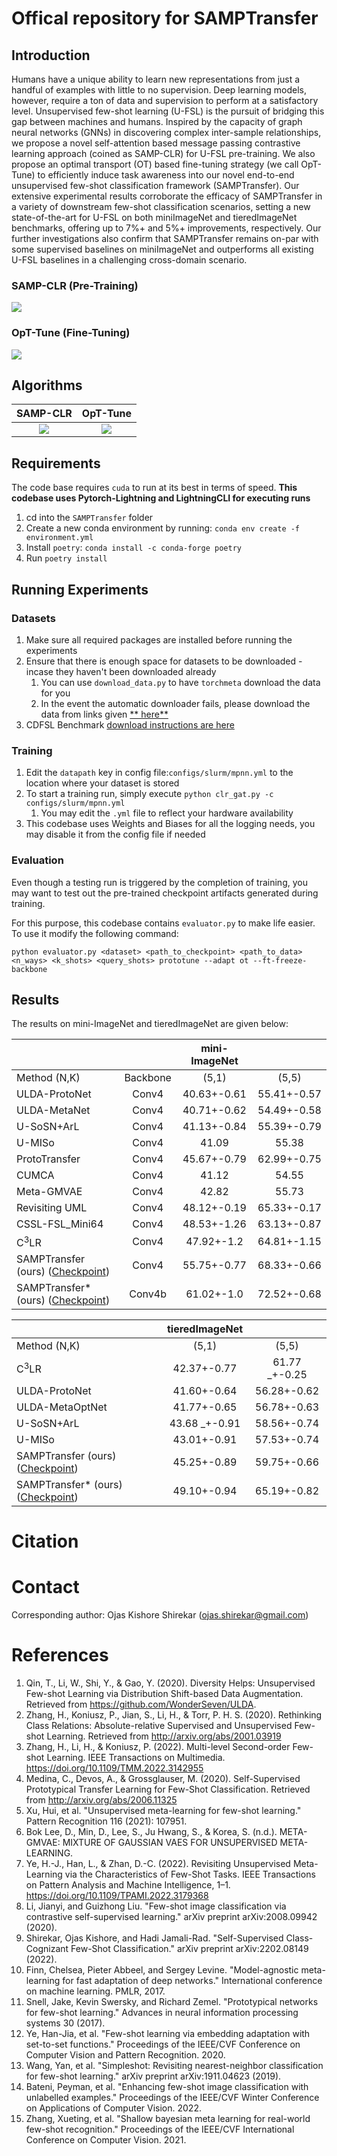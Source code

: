 # Offical repository for SAMPTransfer

## Introduction

Humans have a unique ability to learn new representations from just a handful of examples with little to no supervision.
Deep learning models, however, require a ton
of data and supervision to perform at a satisfactory level. Unsupervised few-shot learning (U-FSL) is the pursuit of
bridging this gap between machines and humans. Inspired by the capacity of graph neural networks (GNNs) in discovering
complex inter-sample relationships, we propose
a novel self-attention based message passing contrastive learning approach (coined as SAMP-CLR) for U-FSL pre-training.
We also propose an optimal transport (OT) based
fine-tuning strategy (we call OpT-Tune) to efficiently induce task awareness into our novel end-to-end unsupervised
few-shot classification framework (SAMPTransfer). Our extensive experimental results corroborate the efficacy of
SAMPTransfer in a variety of downstream few-shot classification scenarios, setting a new state-of-the-art for U-FSL
on both miniImageNet and tieredImageNet benchmarks, offering up to 7%+ and 5%+ improvements, respectively. Our
further investigations also confirm that SAMPTransfer remains on-par with some supervised baselines on miniImageNet
and outperforms all existing U-FSL baselines in a challenging cross-domain scenario.

### SAMP-CLR (Pre-Training)

![](assets/Pre-Training.png)

### OpT-Tune (Fine-Tuning)

![](assets/Fine-Tuning.png)

## Algorithms

SAMP-CLR             |  OpT-Tune
:-------------------------:|:-------------------------:
![](assets/algo1.png)  |  ![](assets/algo2.png)

## Requirements

The code base requires `cuda` to run at its best in terms of speed.
**This codebase uses Pytorch-Lightning and LightningCLI for executing runs**

1. cd into the `SAMPTransfer` folder
2. Create a new conda environment by running: `conda env create -f environment.yml`
3. Install `poetry`: `conda install -c conda-forge poetry`
4. Run `poetry install`

## Running Experiments

### Datasets

1. Make sure all required packages are installed before running the experiments
2. Ensure that there is enough space for datasets to be downloaded - incase they haven't been downloaded already
    1. You can use `download_data.py` to have `torchmeta` download the data for you
    2. In the event the automatic downloader fails, please download the data from links given [**
       here**](https://github.com/tristandeleu/pytorch-meta/blob/c84c8e775f659741f7ad2ab9fbcfc1a78a4e76c9/docs/api_reference/datasets.md)
3. CDFSL Benchmark [download instructions are here](https://github.com/IBM/cdfsl-benchmark)

### Training

1. Edit the `datapath` key in config file:`configs/slurm/mpnn.yml` to the location where your dataset is stored
2. To start a training run, simply execute `python clr_gat.py -c configs/slurm/mpnn.yml`
    1. You may edit the `.yml` file to reflect your hardware availability
2. This codebase uses Weights and Biases for all the logging needs, you may disable it from the config file if needed

### Evaluation

Even though a testing run is triggered by the completion of training, you may want to test out the pre-trained
checkpoint artifacts generated during training.

For this purpose, this codebase contains `evaluator.py` to make life easier. To use it modify the following command:

```(bash)
python evaluator.py <dataset> <path_to_checkpoint> <path_to_data> <n_ways> <k_shots> <query_shots> prototune --adapt ot --ft-freeze-backbone
```

## Results

The results on mini-ImageNet and tieredImageNet are given below:

|                                                                 |                                                                      | mini-ImageNet |             |
|:----------------------------------------------------------------|:--------------------------------------------------------------------:| :---: |:-----------:|
| Method (N,K)                                                    |                               Backbone                               | (5,1) |    (5,5)    |
| ULDA-ProtoNet                                                   |                                Conv4                                 | 40.63+-0.61 | 55.41+-0.57 |
| ULDA-MetaNet                                                    |                                Conv4                                 | 40.71+-0.62 | 54.49+-0.58 |
| U-SoSN+ArL                                                      |                                Conv4                                 | 41.13+-0.84 | 55.39+-0.79 |
| U-MISo                                                          |                                Conv4                                 | 41.09 |    55.38    |
| ProtoTransfer                                                   |                                Conv4                                 | 45.67+-0.79 | 62.99+-0.75 |
| CUMCA                                                           |                                Conv4                                 | 41.12 |    54.55    |
| Meta-GMVAE                                                      |                                Conv4                                 | 42.82 |    55.73    |
| Revisiting UML                                                  |                                Conv4                                 | 48.12+-0.19 | 65.33+-0.17 |
| CSSL-FSL_Mini64                                                 |                                Conv4                                 | 48.53+-1.26 | 63.13+-0.87 |
| $\text{C}^3\text{LR}$                                           |                                Conv4                                 | 47.92+-1.2 | 64.81+-1.15 |
| SAMPTransfer (ours) ([Checkpoint](checkpoints/miniimagenet/))   |           Conv4            | 55.75+-0.77 | 68.33+-0.66 |
| SAMPTransfer* (ours) ([Checkpoint](checkpoints/miniimagenet/))  |           Conv4b            | 61.02+-1.0 | 72.52+-0.68 |

|                                                                 | tieredImageNet |  |
|:----------------------------------------------------------------| :---: | :---: |
| Method (N,K)                                                    | (5,1) | (5,5) |
| $\text{C}^3\text{LR}$                                           | 42.37+-0.77 | 61.77 _+-0.25 |
| ULDA-ProtoNet                                                   | 41.60+-0.64 | 56.28+-0.62 |
| ULDA-MetaOptNet                                                 | 41.77+-0.65 | 56.78+-0.63 |
| U-SoSN+ArL                                                      | 43.68 _+-0.91 | 58.56+-0.74 |
| U-MISo                                                          | 43.01+-0.91 | 57.53+-0.74 |
| SAMPTransfer (ours) ([Checkpoint](checkpoints/tieredimagenet/)) | 45.25+-0.89 | 59.75+-0.66 |
| SAMPTransfer* (ours) ([Checkpoint](checkpoints/tieredimagenet/))| 49.10+-0.94 | 65.19+-0.82 |

# Citation

# Contact

Corresponding author: Ojas Kishore Shirekar (<ojas.shirekar@gmail.com>)

# References

1. Qin, T., Li, W., Shi, Y., & Gao, Y. (2020). Diversity Helps: Unsupervised Few-shot Learning via Distribution
   Shift-based Data Augmentation. Retrieved from https://github.com/WonderSeven/ULDA.
2. Zhang, H., Koniusz, P., Jian, S., Li, H., & Torr, P. H. S. (2020). Rethinking Class Relations: Absolute-relative
   Supervised and Unsupervised Few-shot Learning. Retrieved from http://arxiv.org/abs/2001.03919
3. Zhang, H., Li, H., & Koniusz, P. (2022). Multi-level Second-order Few-shot Learning. IEEE Transactions on
   Multimedia. https://doi.org/10.1109/TMM.2022.3142955
4. Medina, C., Devos, A., & Grossglauser, M. (2020). Self-Supervised Prototypical Transfer Learning for Few-Shot
   Classification. Retrieved from http://arxiv.org/abs/2006.11325
5. Xu, Hui, et al. "Unsupervised meta-learning for few-shot learning." Pattern Recognition 116 (2021): 107951.
6. Bok Lee, D., Min, D., Lee, S., Ju Hwang, S., & Korea, S. (n.d.). META-GMVAE: MIXTURE OF GAUSSIAN VAES FOR
   UNSUPERVISED META-LEARNING.
7. Ye, H.-J., Han, L., & Zhan, D.-C. (2022). Revisiting Unsupervised Meta-Learning via the Characteristics of Few-Shot
   Tasks. IEEE Transactions on Pattern Analysis and Machine Intelligence,
   1–1. https://doi.org/10.1109/TPAMI.2022.3179368
8. Li, Jianyi, and Guizhong Liu. "Few-shot image classification via contrastive self-supervised learning." arXiv
   preprint arXiv:2008.09942 (2020).
9. Shirekar, Ojas Kishore, and Hadi Jamali-Rad. "Self-Supervised Class-Cognizant Few-Shot Classification." arXiv
   preprint arXiv:2202.08149 (2022).
10. Finn, Chelsea, Pieter Abbeel, and Sergey Levine. "Model-agnostic meta-learning for fast adaptation of deep
    networks." International conference on machine learning. PMLR, 2017.
11. Snell, Jake, Kevin Swersky, and Richard Zemel. "Prototypical networks for few-shot learning." Advances in neural
    information processing systems 30 (2017).
12. Ye, Han-Jia, et al. "Few-shot learning via embedding adaptation with set-to-set functions." Proceedings of the
    IEEE/CVF Conference on Computer Vision and Pattern Recognition. 2020.
13. Wang, Yan, et al. "Simpleshot: Revisiting nearest-neighbor classification for few-shot learning." arXiv preprint
    arXiv:1911.04623 (2019).
14. Bateni, Peyman, et al. "Enhancing few-shot image classification with unlabelled examples." Proceedings of the
    IEEE/CVF Winter Conference on Applications of Computer Vision. 2022.
15. Zhang, Xueting, et al. "Shallow bayesian meta learning for real-world few-shot recognition." Proceedings of the
    IEEE/CVF International Conference on Computer Vision. 2021.
